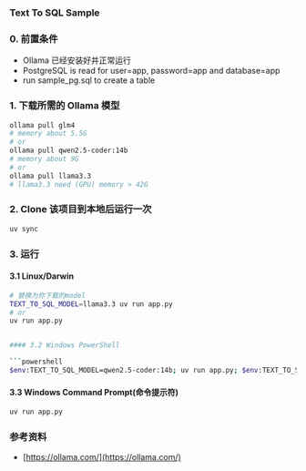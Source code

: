 ### Text To SQL Sample

### 0. 前置条件

- Ollama 已经安装好并正常运行
- PostgreSQL is read for user=app, password=app and database=app
- run sample_pg.sql to create a table

### 1. 下载所需的 Ollama 模型

```bash
ollama pull glm4
# memory about 5.5G
# or
ollama pull qwen2.5-coder:14b
# memory about 9G
# or
ollama pull llama3.3
# llama3.3 need (GPU) memory > 42G
```

### 2. Clone 该项目到本地后运行一次

```bash
uv sync
```

### 3. 运行

#### 3.1 Linux/Darwin

````bash
# 替换为你下载的model
TEXT_TO_SQL_MODEL=llama3.3 uv run app.py
# or
uv run app.py


#### 3.2 Windows PowerShell

```powershell
$env:TEXT_TO_SQL_MODEL=qwen2.5-coder:14b; uv run app.py; $env:TEXT_TO_SQL_MODEL=$null
````

#### 3.3 Windows Command Prompt(命令提示符)

```bat
uv run app.py
```

### 参考资料

- [https://ollama.com/](https://ollama.com/)
